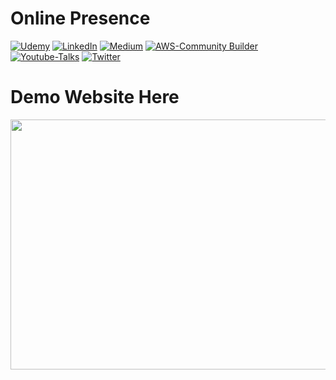 # Online Presence

[![Udemy](https://img.shields.io/badge/Udemy-Course-purple)](https://www.udemy.com/course/crea-tu-portafolio-como-data-engineer-4-proyectos-reales-datexland)
[![LinkedIn](https://img.shields.io/badge/-Go%20To%20LinkedIn-3b5998)](https://www.linkedin.com/in/alexanderbolano)
[![Medium](https://img.shields.io/badge/Medium-Blog-black)](https://datexland.medium.com/)
[![AWS-Community Builder](https://img.shields.io/badge/AWS-Community%20Builder-orange)](https://aws.amazon.com/es/developer/community/community-builders/community-builders-directory/?cb-cards.sort-by=item.additionalFields.cbName&cb-cards.sort-order=asc&awsf.builder-category=cb-type%23data&awsf.location=location%23latam&awsf.year=year%232022)
[![Youtube-Talks](https://img.shields.io/badge/Youtube-Talks-red)](https://www.youtube.com/watch?v=8pECZZ6l8-4&t=3669s)
[![Twitter](https://img.shields.io/badge/-Twiteer-1DA1F2)](https://twitter.com/Alex_bonella)

# Demo Website Here 
<div align='center'>
<img src="https://user-images.githubusercontent.com/45697319/212720077-67c97a2e-1c32-407a-b77b-dc364f5f7cfb.gif" align='center' width="800" height="400" />
</div>
